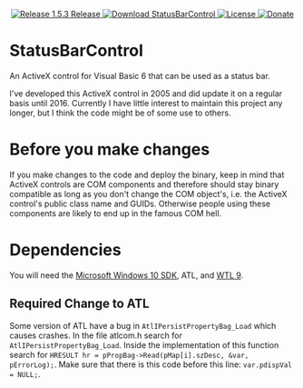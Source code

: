 <p align=center>
  <a href="https://github.com/TimoKunze/StatusBarControl/releases/tag/1.5.4">
    <img alt="Release 1.5.3 Release" src="https://img.shields.io/badge/release-1.5.3-0688CB.svg">
  </a>
  <a href="https://github.com/TimoKunze/StatusBarControl/releases">
    <img alt="Download StatusBarControl" src="https://img.shields.io/badge/download-latest-0688CB.svg">
  </a>
  <a href="https://github.com/TimoKunze/StatusBarControl/blob/master/LICENSE">
    <img alt="License" src="https://img.shields.io/badge/license-MIT-0688CB.svg">
  </a>
  <a href="https://www.paypal.com/xclick/business=TKunze71216%40gmx.de&item_name=StatusBarControl&no_shipping=1&tax=0&currency_code=EUR">
    <img alt="Donate" src="https://img.shields.io/badge/%24-donate-E44E4A.svg">
  </a>
</p>

# StatusBarControl
An ActiveX control for Visual Basic 6 that can be used as a status bar.

I've developed this ActiveX control in 2005 and did update it on a regular basis until 2016. Currently I have little interest to maintain this project any longer, but I think the code might be of some use to others.

# Before you make changes
If you make changes to the code and deploy the binary, keep in mind that ActiveX controls are COM components and therefore should stay binary compatible as long as you don't change the COM object's, i.e. the ActiveX control's public class name and GUIDs. Otherwise people using these components are likely to end up in the famous COM hell.

# Dependencies
You will need the [Microsoft Windows 10 SDK](https://developer.microsoft.com/en-us/windows/downloads/windows-10-sdk), ATL, and [WTL 9](https://sourceforge.net/projects/wtl/).

## Required Change to ATL
Some version of ATL have a bug in ```AtlIPersistPropertyBag_Load``` which causes crashes. In the file atlcom.h search for ```AtlIPersistPropertyBag_Load```. Inside the implementation of this function search for ```HRESULT hr = pPropBag->Read(pMap[i].szDesc, &var, pErrorLog);```. Make sure that there is this code before this line: ```var.pdispVal = NULL;```.